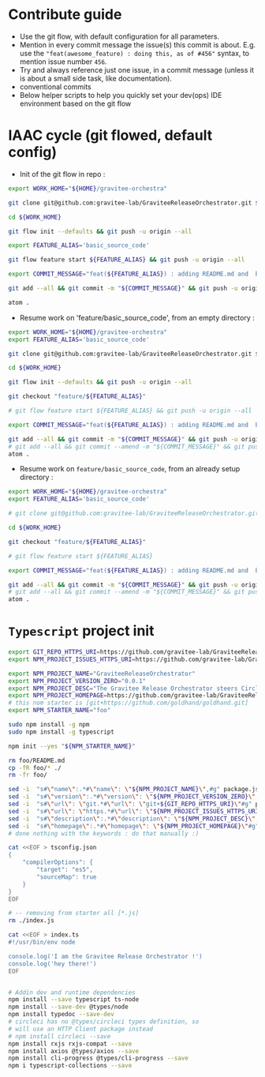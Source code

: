 # Contribute guide

* Use the git flow, with default configuration for all parameters.
* Mention in every commit message the issue(s) this commit is about. E.g. use the `"feat(awesome_feature) : doing this, as of #456"` syntax, to mention issue number `456`.
* Try and always reference just one issue, in a commit message (unless it is about a small side task, like documentation).
* conventional commits
* Below helper scripts to help you quickly set your dev(ops) IDE environment based on the git flow

# IAAC cycle (git flowed, default config)

*  Init of the git flow in repo :

```bash
export WORK_HOME="${HOME}/gravitee-orchestra"

git clone git@github.com:gravitee-lab/GraviteeReleaseOrchestrator.git ${WORK_HOME}

cd ${WORK_HOME}

git flow init --defaults && git push -u origin --all

export FEATURE_ALIAS='basic_source_code'

git flow feature start ${FEATURE_ALIAS} && git push -u origin --all

export COMMIT_MESSAGE="feat(${FEATURE_ALIAS}) : adding README.md and  basic source code for a node / typescript app #1 #2 "

git add --all && git commit -m "${COMMIT_MESSAGE}" && git push -u origin  --all

atom .

```

* Resume work on 'feature/basic_source_code', from an empty directory :

```bash
export WORK_HOME="${HOME}/gravitee-orchestra"
export FEATURE_ALIAS='basic_source_code'

git clone git@github.com:gravitee-lab/GraviteeReleaseOrchestrator.git ${WORK_HOME}

cd ${WORK_HOME}

git flow init --defaults && git push -u origin --all

git checkout "feature/${FEATURE_ALIAS}"

# git flow feature start ${FEATURE_ALIAS} && git push -u origin --all

export COMMIT_MESSAGE="feat(${FEATURE_ALIAS}) : adding README.md and  basic source code for a node / typescript app #1 #2 "

git add --all && git commit -m "${COMMIT_MESSAGE}" && git push -u origin  --all
# git add --all && git commit --amend -m "${COMMIT_MESSAGE}" && git push -u -ff origin  --all
atom .

```

* Resume work on `feature/basic_source_code`, from an already setup directory :

```bash
export WORK_HOME="${HOME}/gravitee-orchestra"
export FEATURE_ALIAS='basic_source_code'

# git clone git@github.com:gravitee-lab/GraviteeReleaseOrchestrator.git ${WORK_HOME}

cd ${WORK_HOME}

git checkout "feature/${FEATURE_ALIAS}"

# git flow feature start ${FEATURE_ALIAS}

export COMMIT_MESSAGE="feat(${FEATURE_ALIAS}) : adding README.md and  basic source code for a node / typescript app #1 #2 "

git add --all && git commit -m "${COMMIT_MESSAGE}" && git push -u origin  --all
# git add --all && git commit --amend -m "${COMMIT_MESSAGE}" && git push -u -ff origin  --all
atom .
```

# `Typescript` project init

```bash
export GIT_REPO_HTTPS_URI=https://github.com/gravitee-lab/GraviteeReleaseOrchestrator.git
export NPM_PROJECT_ISSUES_HTTPS_URI=https://github.com/gravitee-lab/GraviteeReleaseOrchestrator/issues

export NPM_PROJECT_NAME="GraviteeReleaseOrchestrator"
export NPM_PROJECT_VERSION_ZERO="0.0.1"
export NPM_PROJECT_DESC="The Gravitee Release Orchestrator steers Circle CI operations to process a fully automated Release of Gravitee APIM. The Gravitee Devops Team AT github.com/gravitee-lab"
export NPM_PROJECT_HOMEPAGE=https://github.com/gravitee-lab/GraviteeReleaseOrchestrator/README.md
# this nom starter is [git+https://github.com/goldhand/goldhand.git]
export NPM_STARTER_NAME="foo"

sudo npm install -g npm
sudo npm install -g typescript

npm init --yes "${NPM_STARTER_NAME}"

rm foo/README.md
cp -fR foo/* ./
rm -fr foo/

sed -i  "s#\"name\":.*#\"name\": \"${NPM_PROJECT_NAME}\",#g" package.json
sed -i  "s#\"version\":.*#\"version\": \"${NPM_PROJECT_VERSION_ZERO}\",#g" package.json
sed -i  "s#\"url\": \"git.*#\"url\": \"git+${GIT_REPO_HTTPS_URI}\"#g" package.json
sed -i  "s#\"url\": \"https.*#\"url\": \"${NPM_PROJECT_ISSUES_HTTPS_URI}\"#g" package.json
sed -i  "s#\"description\":.*#\"description\": \"${NPM_PROJECT_DESC}\",#g" package.json
sed -i  "s#\"homepage\":.*#\"homepage\": \"${NPM_PROJECT_HOMEPAGE}\"#g" package.json
# done nothing with the keywords : do that manually :)

cat <<EOF > tsconfig.json
{
    "compilerOptions": {
        "target": "es5",
        "sourceMap": true
    }
}
EOF

# -- removing from starter all [*.js]
rm ./index.js

cat <<EOF > index.ts
#!/usr/bin/env node

console.log('I am the Gravitee Release Orchestrator !')
console.log('hey there!')
EOF


# Addin dev and runtime dependencies
npm install --save typescript ts-node
npm install --save-dev @types/node
npm install typedoc --save-dev
# circleci has no @types/circleci types definition, so
# will use an HTTP Client package instead
# npm install circleci --save
npm install rxjs rxjs-compat --save
npm install axios @types/axios --save
npm install cli-progress @types/cli-progress --save
npm i typescript-collections --save


```
